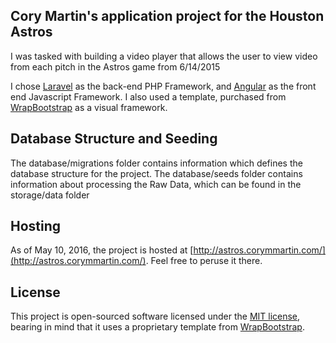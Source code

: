 ## Cory Martin's application project for the Houston Astros

I was tasked with building a video player that allows the user to view video from each pitch in the Astros game from 6/14/2015

I chose [Laravel](http://laravel.com/) as the back-end PHP Framework, and [Angular](https://angularjs.org/) as the front end Javascript Framework. I also used a template, purchased from [WrapBootstrap](https://wrapbootstrap.com/) as a visual framework.

## Database Structure and Seeding

The database/migrations folder contains information which defines the database structure for the project. The database/seeds folder contains information about processing the Raw Data, which can be found in the storage/data folder

## Hosting

As of May 10, 2016, the project is hosted at [http://astros.corymmartin.com/](http://astros.corymmartin.com/). Feel free to peruse it there.

## License

This project is open-sourced software licensed under the [MIT license](http://opensource.org/licenses/MIT), bearing in mind that it uses a proprietary template from [WrapBootstrap](https://wrapbootstrap.com/).
